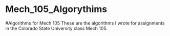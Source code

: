 # Mech_105_Algorythims
#Algorithms for Mech 105
These are the algorithms I wrote for assignments in the Colorado State University class Mech 105.
